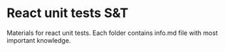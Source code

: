 # React unit tests S&T

Materials for react unit tests. Each folder contains info.md file with most important knowledge. 
